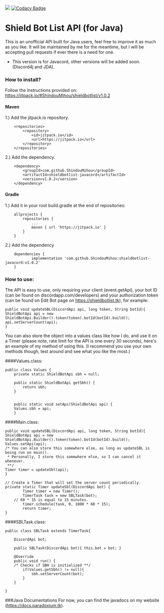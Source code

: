 [![](https://jitpack.io/v/ShindouMihou/shieldbotlist-javacord.svg)](https://jitpack.io/#ShindouMihou/shieldbotlist-javacord) [![Codacy Badge](https://app.codacy.com/project/badge/Grade/0c918dbf444847fa9eb585b86e7b2a02)](https://www.codacy.com/gh/ShindouMihou/shieldbotlist-javacord/dashboard?utm_source=github.com&amp;utm_medium=referral&amp;utm_content=ShindouMihou/shieldbotlist-javacord&amp;utm_campaign=Badge_Grade)
# Shield Bot List API (for Java)
This is an unofficial API built for Java users, feel free to improve it as much as you like.
It will be maintained by me for the meantime, but I will be accepting pull requests if ever there is a need for one.
- This version is for Javacord, other versions will be added soon. (Discord4j and JDA).

### How to install?

Follow the instructions provided on:
https://jitpack.io/#ShindouMihou/shieldbotlist/v1.0.2

#### Maven

1.) Add the jitpack.io repository.

```
	<repositories>
		<repository>
		    <id>jitpack.io</id>
		    <url>https://jitpack.io</url>
		</repository>
	</repositories>
```
  
2.) Add the dependency.

```
	<dependency>
	    <groupId>com.github.ShindouMihou</groupId>
	    <artifactId>shieldbotlist-javacord</artifactId>
	    <version>v1.0.2</version>
	</dependency>
```

#### Gradle

1.) Add it in your root build.gradle at the end of repositories:

```
	allprojects {
		repositories {
			...
			maven { url 'https://jitpack.io' }
		}
	}
```
  
2.) Add the dependency

```
	dependencies {
	        implementation 'com.github.ShindouMihou:shieldbotlist-javacord:v1.0.2'
	}
```
  
### How to use:

The API is easy to use, only requiring your client (event.getApi), your bot ID (can be found on discordapp.com/developers) and your authorization token (can be found on Edit Bot page on https://shieldbotlist.tk), for example:

```
public void updateSBL(DiscordApi api, long token, String botId){
ShieldBotApi api = new ShieldBotApi.Builder().token(token).botId(botId).build();
api.setServerCount(api);
}
```
You can also store the object into a values class like how I do, and use it on a Timer (please note, rate limit for the API is one every 30 seconds), here's an example of my method of using this. (I recommend you use your own methods though, test around and see what you like the most.)

####Values.class:
```
public class Values {
    private static ShieldBotApi sbh = null;

    public static ShieldBotApi getSbh() {
        return sbh;
    }
    
    
    public static void setApi(ShieldBotApi api) {
    Values.sbh = api; 
    }
```

####Main.class:
```
public void updateSBL(DiscordApi api, long token, String botId){
ShieldBotApi api = new ShieldBotApi.Builder().token(token).botId(botId).build();
Values.setApi(api);
/* You can also store this somewhere else, as long as updateSBL is being run on main().
 * Personally, I store this somewhere else, so I can cancel it whenever.
 **/
Timer timer = updateSbl(api);
}

// Create a Timer that will set the server count periodically.
private static Timer updateSbl(DiscordApi bot) {
        Timer timer = new Timer();
        TimerTask task = new SBLTask(bot);
	// 60 * 15 is equal to 15 minutes.
        timer.schedule(task, 0, 1000 * 60 * 15);
        return timer;
}
```
####SBLTask.class:
```
public class SBLTask extends TimerTask{
    
    DiscordApi bot;

    public SBLTask(DiscordApi bot){ this.bot = bot; }
    
    @Override
    public void run() {
    /* Checks if SBH is initialized **/
        if(Values.getSbh() != null){
            sbh.setServerCount(bot);
        }
    }
    
}
```

###Java Documentations
For now, you can find the javadocs on my website (https://docs.paradoxium.tk).
